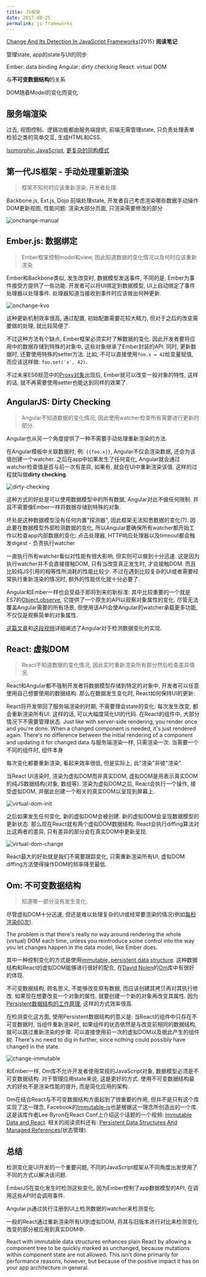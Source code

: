 ```yaml
---
title: JS框架
date: 2017-08-25
permalink: js-frameworks
---
```


[Change And Its Detection In JavaScript Frameworks](http://teropa.info/blog/2015/03/02/change-and-its-detection-in-javascript-frameworks.html)(2015) **阅读笔记**

<!-- more -->

管理state, app的state与UI的同步

Ember: data binding
Angular: dirty checking
React: virtual DOM

与**不可变数据结构**的关系

DOM随着Model的变化而变化

## 服务端渲染

过去, 视图控制、逻辑功能都由服务端提供, 前端无需管理state, 只负责处理表单检验之类的简单交互, 生成HTML和CSS. 
 

[Isomorphic JavaScript](http://isomorphic.net/), [更复杂的同构模式](https://signalvnoise.com/posts/3112-how-basecamp-next-got-to-be-so-damn-fast-without-using-much-client-side-ui)


## 第一代JS框架 - 手动处理重新渲染

> 框架不知何时应该重新渲染, 开发者处理.

Backbone.js, Ext.js, Dojo 前端处理state, 开发者自己考虑渲染哪些数据手动操作DOM更新视图, 性能问题: 渲染大部分页面, 只渲染需要修改的部分

![onchange-manual](http://teropa.info/images/onchange_manual.svg)


## Ember.js: 数据绑定

> Ember框架控制model和view, 因此知道数据的变化情况以及何时应该重新渲染

Ember和Backbone类似, 发生改变时, 数据模型发送事件, 不同的是, Ember为事件接受方提供了一些功能. 开发者可以将UI绑定到数据模型, UI上自动绑定了事件处理器以处理事件. 处理器知道当接收到事件时应该做出何种更新. 

![onchange-kvo](http://teropa.info/images/onchange_kvo.svg)

这种更新机制效率很高, 通过配置, 初始配置需要花较大精力, 但对于之后的改变需要做的处理, 就比较简便了. 

不过这种方法有个缺点, Ember框架必须实时了解数据的变化. 因此开发者要将应用中的数据存储到特殊的对象中, 这些对象继承了Ember封装的API. 同时, 更新数据时, 还要使用特殊的setter方法. 比如, 不可以直接使用`foo.x = 42`给变量赋值, 而应该这样做: `foo.set('x', 42)`.

不过未来ES6规范中的[Proxy对象](https://developer.mozilla.org/en/docs/Web/JavaScript/Reference/Global_Objects/Proxy)出现后, Ember就可以改变一般对象的特性, 这样的话, 就不再需要使用setter也能达到同样的效果了.

## AngularJS: Dirty Checking

> Angular不知道数据的变化情况, 因此使用watcher检查所有需要进行更新的部分.

Angular也从另一个角度提供了一种不需要手动处理重新渲染的方法.

在Angular模板中关联数据时, 例: `{{foo.x}}`, Angular不仅会渲染数据, 还会为该值创建一个watcher. 之后在app中如果发生了任何变化, Angular就会通过watcher检查值是否与前一次有差异, 如果有, 就会在UI中重新渲染该值. 这样的过程就叫做**dirty checking**.

![dirty-checking](http://teropa.info/images/onchange_watch.svg)

这种方式的好处是可以使用数据模型中的所有数据, Angular对此不做任何限制. 并且不需要像Ember一样将数据存储到特殊的对象.

坏处是这种数据模型没有任何内置"探测器", 因此框架无法知悉数据的变化(?). 因此要在数据模型外部检测数据的变化, 所以Angular要确保所有watcher都开始工作以检查app内部数据的变化: 点击处理器, HTTP响应处理器以及timeout都会触发digest - 负责执行watcher

一直执行所有watcher看似对性能有很大影响, 但实则可以做到十分迅速. 这是因为执行watcher并不会直接接触DOM, 只有当改变真正发生时, 才会接触DOM. 而且比较纯JS引用的相等性所消耗的性能比较少. 不过在遇到比较复杂的UI或者需要经常执行重新渲染的情况时, 额外的性能优化就十分必要了. 

Angular和Ember一样也会受益于即将到来的新标准: 其中比较重要的一个就是ES7的[Object.observe](https://developer.mozilla.org/en-US/docs/Web/JavaScript/Reference/Global_Objects/Object/observe), 它提供了一个原生的API以观察对象属性的变化. 尽管无法覆盖Angular需要的所有场景, 但使用该API会使Angular的watcher承载更多功能, 不仅仅是观察简单的对象属性.

[这篇文章](http://victorsavkin.com/post/110170125256/change-detection-in-angular-2)和[这段视频](https://www.youtube.com/watch?v=jvKGQSFQf10&feature=youtu.be)详细阐述了Angular对于检测数据变化的实现. 


## React: 虚拟DOM

> React不知道数据的变化情况, 因此实时重新渲染所有部分然后检查差异情况.


React和Angular都不强制开发者将数据模型存储到特定的对象中, 开发者可以任意使用自己想要使用的数据结构. 那么在数据发生变化时, React如何保持UI的更新:

React将开发带回了服务端渲染的时期, 不需要理会state的变化: 每次发生改变, 都会重新渲染所有UI. 这样的话, 可以大幅度简化UI的代码. 在React的组件中, 大部分情况下不需要管理状态. Just like with server-side rendering, you render once and you're done. When a changed component is needed, it's just rendered again. There's no difference between the initial rendering of a component and updating it for changed data.与服务端渲染一样, 只需渲染一次. 当需要一个不同的组件时, 组件本身

每次变化都要重新渲染, 看起来效率很低, 但是实际上, 此"渲染"非彼"渲染".

当React UI渲染时, 渲染为虚拟DOM而非真实DOM, 虚拟DOM是用表示真实DOM的纯JS数据结构(对象, 数组等). 渲染为虚拟DOM之后, React会执行一个操作, 接受虚拟DOM, 并据此创建一个相关的真实DOM以呈现到屏幕上. 

![virtual-dom-init](http://teropa.info/images/onchange_vdom_initial.svg)

之后如果发生任何变化, 新的虚拟DOM会被创建. 新的虚拟DOM会呈现数据模型的更新状态. 那么现在React就有两个虚拟DOM数据结构. React会执行diffing算法对比这两者的差异, 只有差异的部分会在真实DOM中更新呈现. 

![virtual-dom-change](http://teropa.info/images/onchange_vdom_change.svg)

React最大的好处就是我们不需要跟踪变化, 只需重新渲染所有UI, 虚拟DOM diffing方法使得操作DOM的频率降至最低. 

## Om: 不可变数据结构

> 知道哪一部分没有发生变化.

尽管虚拟DOM十分迅速, 但还是难以处理复杂的UI或经常要渲染的情况(例如[每秒渲染60次](http://jankfree.org/)). 

The problem is that there's really no way around rendering the whole (virtual) DOM each time, unless you reintroduce some control into the way you let changes happen in the data model, like Ember does.

其中一种控制变化的方式是使用[immutable, persistent data structure](https://en.wikipedia.org/wiki/Persistent_data_structure). 这种数据结构和React的虚拟DOM能够进行很好的配合, 在[David Nolen](https://github.com/swannodette)的[Om](https://github.com/omcljs/om)库中有很好的体现. 

不可变数据结构, 顾名思义, 不能够改变原有数据, 而应该创建其拷贝再对其执行修改. 如果现在想要改变一个对象的属性, 就要创建一个新的对象再改变其属性. 因为[Persistent数据结构的工作原理](http://hypirion.com/musings/understanding-persistent-vector-pt-1), 这样的方式效率很高.


在检测变化这方面, 使用Persistent数据结构的意义是: 当React的组件中只存在不可变数据时, 当组件重新渲染时, 如果组件的状态依然是与改变前相同的数据结构, 就可以跳过重新渲染的步骤. 可以直接使用前一次的虚拟DOM以及据此产生的组件树. There's no need to dig in further, since nothing could possibly have changed in the state.

![change-immutable](http://teropa.info/images/onchange_immutable.svg)

和Ember一样, Om库不允许开发者使用常规的JavaScript对象, 数据模型必须是不可变数据结构. 对于管理应用state来说, 这是更好的方式. 使用不可变数据结构最大的好处不是渲染性能的提升, 而是简化应用的架构. 

Om在结合React与不可变数据结构方面起到了很重要的作用, 但并不是只有这个库实现了这一理念, Facebook的[Immutable-js](http://facebook.github.io/immutable-js/)也是根据这一理念所创造出的一个库. 这是该库作者Lee Byron在React Conf上介绍这个话题的一个视频: [Immutable Data and React](https://youtu.be/I7IdS-PbEgI). 相关的阅读资料还有: [Persistent Data Structures And Managed References](https://www.infoq.com/presentations/Value-Identity-State-Rich-Hickey)(状态管理).

## 总结

检测变化是UI开发的一个重要问题, 不同的JavaScript框架从不同角度出发使用了不同的方式以解决该问题.

EmberJS在变化发生时检测这些变化, 因为Ember控制了app数据模型的API, 在调用这些API时会调用事件.

Angular.js通过执行注册到UI上检测数据的watcher来检测变化. 

一般的React通过重新渲染所有UI到虚拟DOM, 将其与旧版本进行对比来检测变化. 改变的部分被应用到真实DOM中. 

React with immutable data structures enhances plain React by allowing a component tree to be quickly marked as unchanged, because mutations within component state are not allowed. This isn't done primarily for performance reasons, however, but because of the positive impact it has on your app architecture in general.


